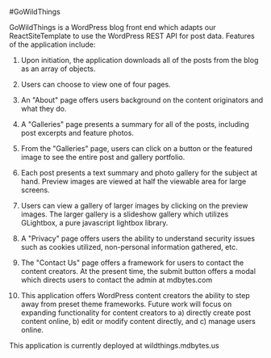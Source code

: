 #GoWildThings

GoWildThings is a WordPress blog front end which adapts our ReactSiteTemplate to use the WordPress REST API for post data. Features of the application include:

1.  Upon initiation, the application downloads all of the posts from the blog as an array of objects.

2.  Users can choose to view one of four pages.

3.  An "About" page offers users background on the content originators and what they do.

4.  A "Galleries" page presents a summary for all of the posts, including post excerpts and feature photos.

5.  From the "Galleries" page, users can click on a button or the featured image to see the entire post and gallery portfolio.

6.  Each post presents a text summary and photo gallery for the subject at hand. Preview images are viewed at half the viewable area for large screens.

7.  Users can view a gallery of larger images by clicking on the preview images. The larger gallery is a slideshow gallery which utilizes GLightbox, a pure javascript lightbox library.

8.  A "Privacy" page offers users the ability to understand security issues such as cookies utilized, non-personal information gathered, etc.

9.  The "Contact Us" page offers a framework for users to contact the content creators. At the present time, the submit button offers a modal which directs users to contact the admin at mdbytes.com

10. This application offers WordPress content creators the ability to step away from preset theme frameworks. Future work will focus on expanding functionality for content creators to a) directly create post content online, b) edit or modify content directly, and c) manage users online.

This application is currently deployed at wildthings.mdbytes.us
